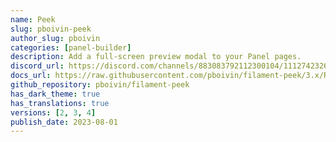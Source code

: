 ```yaml
---
name: Peek
slug: pboivin-peek
author_slug: pboivin
categories: [panel-builder]
description: Add a full-screen preview modal to your Panel pages.
discord_url: https://discord.com/channels/883083792112300104/1112742326729703484
docs_url: https://raw.githubusercontent.com/pboivin/filament-peek/3.x/README.md
github_repository: pboivin/filament-peek
has_dark_theme: true
has_translations: true
versions: [2, 3, 4]
publish_date: 2023-08-01
---
```

